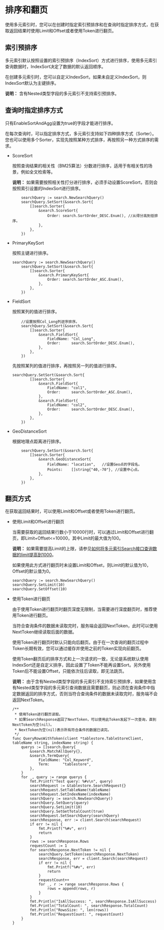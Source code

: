 # 排序和翻页

使用多元索引时，您可以在创建时指定索引预排序和在查询时指定排序方式，在获取返回结果时使用Limit和Offset或者使用Token进行翻页。

## 索引预排序

多元索引默认按照设置的索引预排序（IndexSort）方式进行排序，使用多元索引查询数据时，IndexSort决定了数据的默认返回顺序。

在创建多元索引时，您可以自定义IndexSort，如果未自定义IndexSort，则IndexSort默认为主键排序。

**说明：** 含有Nested类型字段的多元索引不支持索引预排序。

## 查询时指定排序方式

只有EnableSortAndAgg设置为true的字段才能进行排序。

在每次查询时，可以指定排序方式，多元索引支持如下四种排序方式（Sorter）。您也可以使用多个Sorter，实现先按照某种方式排序，再按照另一种方式排序的需求。

-   ScoreSort

    按照查询结果的相关性（BM25算法）分数进行排序，适用于有相关性的场景，例如全文检索等。

    **说明：** 如果需要按照相关性打分进行排序，必须手动设置ScoreSort，否则会按照索引设置的IndexSort进行排序。

    ```
        searchQuery := search.NewSearchQuery()
        searchQuery.SetSort(&search.Sort{
            []search.Sorter{
                &search.ScoreSort{
                    Order: search.SortOrder_DESC.Enum(), //从得分高到低排序。
                },
            },
        })
    ```

-   PrimaryKeySort

    按照主键进行排序。

    ```
    searchQuery := search.NewSearchQuery()
        searchQuery.SetSort(&search.Sort{
            []search.Sorter{
                &search.PrimaryKeySort{
                    Order: search.SortOrder_ASC.Enum(),
                },
            },
        })
    ```

-   FieldSort

    按照某列的值进行排序。

    ```
        //设置按照Col_Long列逆序排序。
        searchQuery.SetSort(&search.Sort{
            []search.Sorter{
                &search.FieldSort{
                    FieldName: "Col_Long",
                    Order:     search.SortOrder_DESC.Enum(),
                },
            },
        })
    ```

    先按照某列的值进行排序，再按照另一列的值进行排序。

    ```
    searchQuery.SetSort(&search.Sort{
            []search.Sorter{
                &search.FieldSort{
                    FieldName: "col1",
                    Order:     search.SortOrder_ASC.Enum(),
                },
                &search.FieldSort{
                    FieldName: "col2",
                    Order:     search.SortOrder_DESC.Enum(),
                },
            },
        })
    ```

-   GeoDistanceSort

    根据地理点距离进行排序。

    ```
        searchQuery.SetSort(&search.Sort{
            []search.Sorter{
                &search.GeoDistanceSort{
                    FieldName: "location",   //设置Geo点的字段名。
                    Points:    []string{"40,-70"}, //设置中心点。
                },
            },
        })
    ```


## 翻页方式

在获取返回结果时，可以使用Limit和Offset或者使用Token进行翻页。

-   使用Limit和Offset进行翻页

    当需要获取的返回结果行数小于10000行时，可以通过Limit和Offset进行翻页，即Limit+Offset<=10000，其中Limit的最大值为100。

    **说明：** 如果需要提高Limit的上限，请参见[如何将多元索引Search接口查询数据的limit提高到1000](/intl.zh-CN/常见问题/一般性问题/如何将多元索引Search接口查询数据的limit提高到1000.md)。

    如果使用此方式进行翻页时未设置Limit和Offset，则Limit的默认值为10，Offset的默认值为0。

    ```
    searchQuery := search.NewSearchQuery()
    searchQuery.SetLimit(10)
    searchQuery.SetOffset(10) 
    ```

-   使用Token进行翻页

    由于使用Token进行翻页时翻页深度无限制，当需要进行深度翻页时，推荐使用Token进行翻页。

    当符合查询条件的数据未读取完时，服务端会返回NextToken，此时可以使用NextToken继续读取后面的数据。

    使用Token进行翻页时默认只能向后翻页。由于在一次查询的翻页过程中Token长期有效，您可以通过缓存并使用之前的Token实现向前翻页。

    使用Token翻页后的排序方式和上一次请求的一致，无论是系统默认使用IndexSort还是自定义排序，因此设置了Token不能再设置Sort。另外使用Token后不能设置Offset，只能依次往后读取，即无法跳页。

    **说明：** 由于含有Nested类型字段的多元索引不支持索引预排序，如果使用含有Nested类型字段的多元索引查询数据且需要翻页，则必须在查询条件中指定数据返回的排序方式，否则当符合查询条件的数据未读取完时，服务端不会返回NextToken。

    ```
    /**
     * 使用Token进行翻页读取。
     * 如果SearchResponse返回了NextToken，可以使用此Token发起下一次查询，直到NextToken为空(nil)。
     * NextToken为空(nil)表示所有符合条件的数据已读完。
     */
    func QueryRowsWithToken(client *tablestore.TableStoreClient, tableName string, indexName string) {
        querys := []search.Query{
            &search.MatchAllQuery{},
            &search.TermQuery{
                FieldName: "Col_Keyword",
                Term:      "tablestore",
            },
        }
        for _, query := range querys {
            fmt.Printf("Test query: %#v\n", query)
            searchRequest := &tablestore.SearchRequest{}
            searchRequest.SetTableName(tableName)
            searchRequest.SetIndexName(indexName)
            searchQuery := search.NewSearchQuery()
            searchQuery.SetQuery(query)
            searchQuery.SetLimit(10)
            searchQuery.SetGetTotalCount(true)
            searchRequest.SetSearchQuery(searchQuery)
            searchResponse, err := client.Search(searchRequest)
            if err != nil {
                fmt.Printf("%#v", err)
                return
            }
            rows := searchResponse.Rows
            requestCount := 1
            for searchResponse.NextToken != nil {
                searchQuery.SetToken(searchResponse.NextToken)
                searchResponse, err = client.Search(searchRequest)
                if err != nil {
                    fmt.Printf("%#v", err)
                    return
                }
                requestCount++
                for _, r := range searchResponse.Rows {
                    rows = append(rows, r)
                }
            }
            fmt.Println("IsAllSuccess: ", searchResponse.IsAllSuccess)
            fmt.Println("TotalCount: ", searchResponse.TotalCount)
            fmt.Println("RowsSize: ", len(rows))
            fmt.Println("RequestCount: ", requestCount)
        }
    }
    ```


